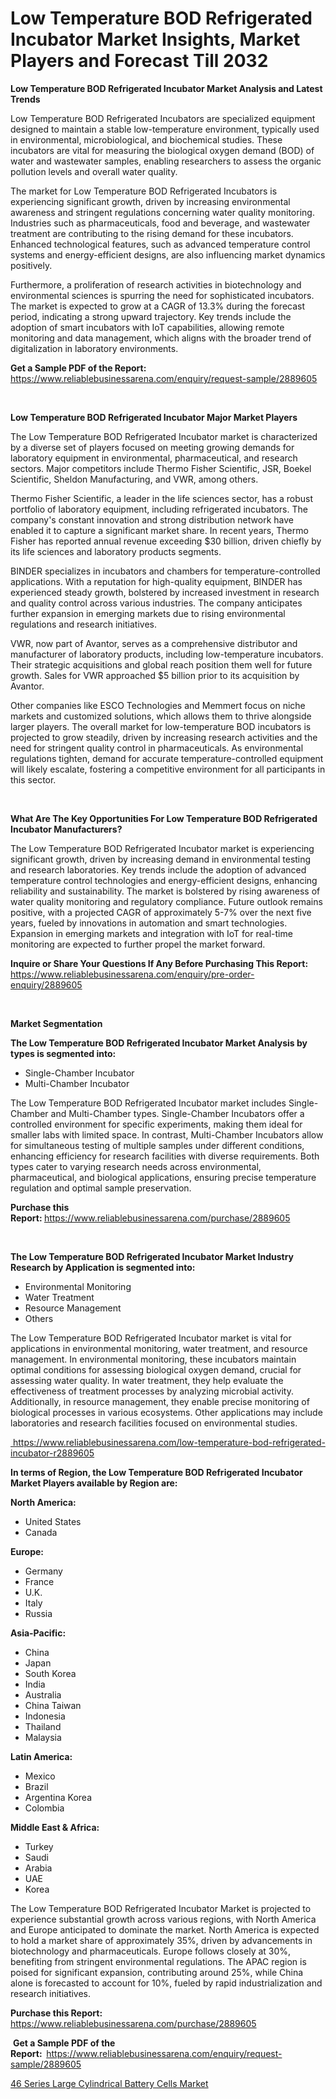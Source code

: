 <p><h1>Low Temperature BOD Refrigerated Incubator Market Insights, Market Players and Forecast Till 2032</h1></p><p><strong>Low Temperature BOD Refrigerated Incubator Market Analysis and Latest Trends</strong></p>
<p><p>Low Temperature BOD Refrigerated Incubators are specialized equipment designed to maintain a stable low-temperature environment, typically used in environmental, microbiological, and biochemical studies. These incubators are vital for measuring the biological oxygen demand (BOD) of water and wastewater samples, enabling researchers to assess the organic pollution levels and overall water quality.</p><p>The market for Low Temperature BOD Refrigerated Incubators is experiencing significant growth, driven by increasing environmental awareness and stringent regulations concerning water quality monitoring. Industries such as pharmaceuticals, food and beverage, and wastewater treatment are contributing to the rising demand for these incubators. Enhanced technological features, such as advanced temperature control systems and energy-efficient designs, are also influencing market dynamics positively.</p><p>Furthermore, a proliferation of research activities in biotechnology and environmental sciences is spurring the need for sophisticated incubators. The market is expected to grow at a CAGR of 13.3% during the forecast period, indicating a strong upward trajectory. Key trends include the adoption of smart incubators with IoT capabilities, allowing remote monitoring and data management, which aligns with the broader trend of digitalization in laboratory environments.</p></p>
<p><strong>Get a Sample PDF of the Report:&nbsp;</strong> <a href="https://www.reliablebusinessarena.com/enquiry/request-sample/2889605?utm_campaign=2645&utm_medium=2&utm_source=Github&utm_content=ia&utm_term=14032025&utm_id=low-temperature-bod-refrigerated-incubator">https://www.reliablebusinessarena.com/enquiry/request-sample/2889605</a></p>
<p>&nbsp;</p>
<p><strong>Low Temperature BOD Refrigerated Incubator Major Market Players</strong></p>
<p><p>The Low Temperature BOD Refrigerated Incubator market is characterized by a diverse set of players focused on meeting growing demands for laboratory equipment in environmental, pharmaceutical, and research sectors. Major competitors include Thermo Fisher Scientific, JSR, Boekel Scientific, Sheldon Manufacturing, and VWR, among others.</p><p>Thermo Fisher Scientific, a leader in the life sciences sector, has a robust portfolio of laboratory equipment, including refrigerated incubators. The company's constant innovation and strong distribution network have enabled it to capture a significant market share. In recent years, Thermo Fisher has reported annual revenue exceeding $30 billion, driven chiefly by its life sciences and laboratory products segments.</p><p>BINDER specializes in incubators and chambers for temperature-controlled applications. With a reputation for high-quality equipment, BINDER has experienced steady growth, bolstered by increased investment in research and quality control across various industries. The company anticipates further expansion in emerging markets due to rising environmental regulations and research initiatives.</p><p>VWR, now part of Avantor, serves as a comprehensive distributor and manufacturer of laboratory products, including low-temperature incubators. Their strategic acquisitions and global reach position them well for future growth. Sales for VWR approached $5 billion prior to its acquisition by Avantor.</p><p>Other companies like ESCO Technologies and Memmert focus on niche markets and customized solutions, which allows them to thrive alongside larger players. The overall market for low-temperature BOD incubators is projected to grow steadily, driven by increasing research activities and the need for stringent quality control in pharmaceuticals. As environmental regulations tighten, demand for accurate temperature-controlled equipment will likely escalate, fostering a competitive environment for all participants in this sector.</p></p>
<p>&nbsp;</p>
<p><strong>What Are The Key Opportunities For Low Temperature BOD Refrigerated Incubator Manufacturers?</strong></p>
<p><p>The Low Temperature BOD Refrigerated Incubator market is experiencing significant growth, driven by increasing demand in environmental testing and research laboratories. Key trends include the adoption of advanced temperature control technologies and energy-efficient designs, enhancing reliability and sustainability. The market is bolstered by rising awareness of water quality monitoring and regulatory compliance. Future outlook remains positive, with a projected CAGR of approximately 5-7% over the next five years, fueled by innovations in automation and smart technologies. Expansion in emerging markets and integration with IoT for real-time monitoring are expected to further propel the market forward.</p></p>
<p><strong>Inquire or Share Your Questions If Any Before Purchasing This Report:</strong> <a href="https://www.reliablebusinessarena.com/enquiry/pre-order-enquiry/2889605?utm_campaign=2645&utm_medium=2&utm_source=Github&utm_content=ia&utm_term=14032025&utm_id=low-temperature-bod-refrigerated-incubator">https://www.reliablebusinessarena.com/enquiry/pre-order-enquiry/2889605</a></p>
<p>&nbsp;</p>
<p><strong>Market Segmentation</strong></p>
<p><strong>The Low Temperature BOD Refrigerated Incubator Market Analysis by types is segmented into:</strong></p>
<p><ul><li>Single-Chamber Incubator</li><li>Multi-Chamber Incubator</li></ul></p>
<p><p>The Low Temperature BOD Refrigerated Incubator market includes Single-Chamber and Multi-Chamber types. Single-Chamber Incubators offer a controlled environment for specific experiments, making them ideal for smaller labs with limited space. In contrast, Multi-Chamber Incubators allow for simultaneous testing of multiple samples under different conditions, enhancing efficiency for research facilities with diverse requirements. Both types cater to varying research needs across environmental, pharmaceutical, and biological applications, ensuring precise temperature regulation and optimal sample preservation.</p></p>
<p><strong>Purchase this Report:&nbsp;</strong><a href="https://www.reliablebusinessarena.com/purchase/2889605?utm_campaign=2645&utm_medium=2&utm_source=Github&utm_content=ia&utm_term=14032025&utm_id=low-temperature-bod-refrigerated-incubator">https://www.reliablebusinessarena.com/purchase/2889605</a></p>
<p>&nbsp;</p>
<p><strong>The Low Temperature BOD Refrigerated Incubator Market Industry Research by Application is segmented into:</strong></p>
<p><ul><li>Environmental Monitoring</li><li>Water Treatment</li><li>Resource Management</li><li>Others</li></ul></p>
<p><p>The Low Temperature BOD Refrigerated Incubator market is vital for applications in environmental monitoring, water treatment, and resource management. In environmental monitoring, these incubators maintain optimal conditions for assessing biological oxygen demand, crucial for assessing water quality. In water treatment, they help evaluate the effectiveness of treatment processes by analyzing microbial activity. Additionally, in resource management, they enable precise monitoring of biological processes in various ecosystems. Other applications may include laboratories and research facilities focused on environmental studies.</p></p>
<p><a href="https://www.reliablebusinessarena.com/low-temperature-bod-refrigerated-incubator-r2889605?utm_campaign=2645&utm_medium=2&utm_source=Github&utm_content=ia&utm_term=14032025&utm_id=low-temperature-bod-refrigerated-incubator">&nbsp;https://www.reliablebusinessarena.com/low-temperature-bod-refrigerated-incubator-r2889605</a></p>
<p><strong>In terms of Region, the Low Temperature BOD Refrigerated Incubator Market Players available by Region are:</strong></p>
<p>
    <p> <strong> North America: </strong>
        <ul>
            <li>United States</li>
            <li>Canada</li>
        </ul>
        </p> 
    <p> <strong> Europe: </strong>
        <ul>
            <li>Germany</li>
            <li>France</li>
            <li>U.K.</li>
            <li>Italy</li>
            <li>Russia</li>
        </ul>
        </p> 
    <p> <strong> Asia-Pacific: </strong>
        <ul>
            <li>China</li>
            <li>Japan</li>
            <li>South Korea</li>
            <li>India</li>
            <li>Australia</li>
            <li>China Taiwan</li>
            <li>Indonesia</li>
            <li>Thailand</li>
            <li>Malaysia</li>
        </ul>
        </p> 
    <p> <strong> Latin America: </strong>
        <ul>
            <li>Mexico</li>
            <li>Brazil</li>
            <li>Argentina Korea</li>
            <li>Colombia</li>
        </ul>
        </p> 
    <p> <strong> Middle East & Africa: </strong>
        <ul>
            <li>Turkey</li>
            <li>Saudi</li>
            <li>Arabia</li>
            <li>UAE</li>
            <li>Korea</li>
        </ul>
    </p>
    </p>
<p><p>The Low Temperature BOD Refrigerated Incubator Market is projected to experience substantial growth across various regions, with North America and Europe anticipated to dominate the market. North America is expected to hold a market share of approximately 35%, driven by advancements in biotechnology and pharmaceuticals. Europe follows closely at 30%, benefiting from stringent environmental regulations. The APAC region is poised for significant expansion, contributing around 25%, while China alone is forecasted to account for 10%, fueled by rapid industrialization and research initiatives.</p></p>
<p><strong>Purchase this Report: </strong><a href="https://www.reliablebusinessarena.com/purchase/2889605?utm_campaign=2645&utm_medium=2&utm_source=Github&utm_content=ia&utm_term=14032025&utm_id=low-temperature-bod-refrigerated-incubator">https://www.reliablebusinessarena.com/purchase/2889605</a></p>
<p>&nbsp;<strong>Get a Sample PDF of the Report:&nbsp;&nbsp;</strong><a href="https://www.reliablebusinessarena.com/enquiry/request-sample/2889605?utm_campaign=2645&utm_medium=2&utm_source=Github&utm_content=ia&utm_term=14032025&utm_id=low-temperature-bod-refrigerated-incubator">https://www.reliablebusinessarena.com/enquiry/request-sample/2889605</a></p>
<p><strong></strong></p>
<p><p><a href="https://github.com/shirleenfraker87/Market-Research-Report-List-1/blob/main/46-series-large-cylindrical-battery-cells-market.md?utm_campaign=2645&utm_medium=2&utm_source=Github&utm_content=ia&utm_term=14032025&utm_id=low-temperature-bod-refrigerated-incubator">46 Series Large Cylindrical Battery Cells Market</a></p></p>